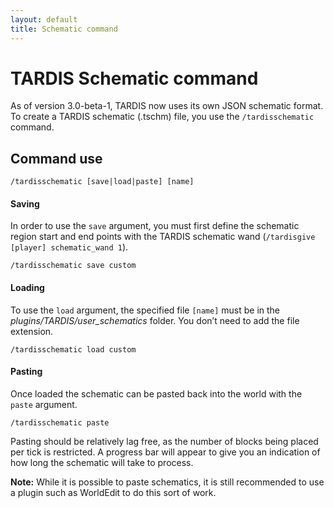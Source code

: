 ```yaml
---
layout: default
title: Schematic command
---
```


# TARDIS Schematic command

As of version 3.0-beta-1, TARDIS now uses its own JSON schematic format. To create a TARDIS schematic (.tschm) file, you use the `/tardisschematic` command.

## Command use

    /tardisschematic [save|load|paste] [name]

#### Saving

In order to use the `save` argument, you must first define the schematic region start and end points with the TARDIS schematic wand (`/tardisgive [player] schematic_wand 1`).

    /tardisschematic save custom

#### Loading

To use the `load` argument, the specified file `[name]` must be in the _plugins/TARDIS/user\_schematics_ folder. You don’t need to add the file extension.

    /tardisschematic load custom

#### Pasting

Once loaded the schematic can be pasted back into the world with the `paste` argument.

    /tardisschematic paste

Pasting should be relatively lag free, as the number of blocks being placed per tick is restricted. A progress bar will appear to give you an indication of how long the schematic will take to process.

**Note:** While it is possible to paste schematics, it is still recommended to use a plugin such as WorldEdit to do this sort of work.

